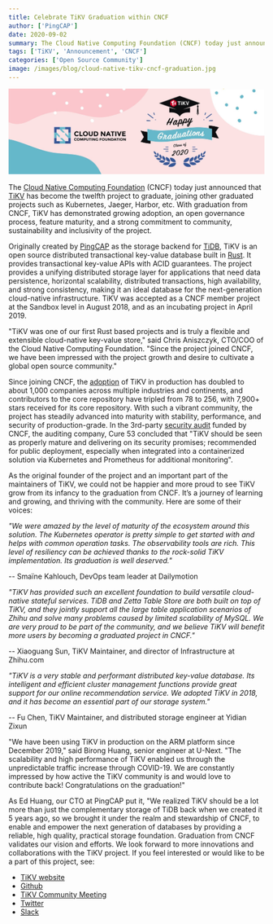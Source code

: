 ```yaml
---
title: Celebrate TiKV Graduation within CNCF
author: ['PingCAP']
date: 2020-09-02
summary: The Cloud Native Computing Foundation (CNCF) today just announced that TiKV has become the twelfth project to graduate, joining other graduated projects such as Kubernetes, Jaeger, Harbor, etc. 
tags: ['TiKV', 'Announcement', 'CNCF']
categories: ['Open Source Community']
image: /images/blog/cloud-native-tikv-cncf-graduation.jpg
---
```


![TiKV, a cloud-native database, graduates from CNCF](media/cloud-native-tikv-cncf-graduation.jpg)       

The [Cloud Native Computing Foundation](https://www.cncf.io/announcements/2020/09/02/cloud-native-computing-foundation-announces-tikv-graduation/) (CNCF) today just announced that [TiKV](https://docs.pingcap.com/tidb/stable/tidb-architecture#tikv-server) has become the twelfth project to graduate, joining other graduated projects such as Kubernetes, Jaeger, Harbor, etc. With graduation from CNCF, TiKV has demonstrated growing adoption, an open governance process, feature maturity, and a strong commitment to community, sustainability and inclusivity of the project. 

Originally created by [PingCAP](https://pingcap.com/) as the storage backend for [TiDB](https://docs.pingcap.com/tidb/stable/overview),  TiKV is an open source distributed transactional key-value database built in [Rust](https://www.rust-lang.org). It provides transactional key-value APIs with ACID guarantees. The project provides a unifying distributed storage layer for applications that need data persistence, horizontal scalability, distributed transactions, high availability, and strong consistency, making it an ideal database for the next-generation cloud-native infrastructure. TiKV was accepted as a CNCF member project at the Sandbox level in August 2018, and as an incubating project in April 2019. 

"TiKV was one of our first Rust based projects and is truly a flexible and extensible cloud-native key-value store," said Chris Aniszczyk, CTO/COO of the Cloud Native Computing Foundation. "Since the project joined CNCF, we have been impressed with the project growth and desire to cultivate a global open source community."

Since joining CNCF, the [adoption](https://github.com/tikv/tikv/blob/master/docs/adopters.md) of TiKV in production has doubled to about 1,000 companies across multiple industries and continents, and contributors to the core repository have tripled from 78 to 256, with 7,900+ stars received for its core repository. With such a vibrant community, the project has steadily advanced into maturity with stability, performance, and security of production-grade. In the 3rd-party [security audit](https://tikv.org/blog/tikv-pass-security-audit/) funded by CNCF,  the auditing company, Cure 53 concluded that "TiKV should be seen as properly mature and delivering on its security promises; recommended for public deployment, especially when integrated into a containerized solution via Kubernetes and Prometheus for additional monitoring".

As the original founder of the project and an important part of the maintainers of TiKV, we could not be happier and more proud to see TiKV grow from its infancy to the graduation from CNCF. It’s a journey of learning and growing, and thriving with the community. Here are some of their voices:

_"We were amazed by the level of maturity of the ecosystem around this solution. The Kubernetes operator is pretty simple to get started with and helps with common operation tasks. The observability tools are rich. This level of resiliency can be achieved thanks to the rock-solid TiKV implementation. Its graduation is well deserved."_

-- Smaïne Kahlouch, DevOps team leader at Dailymotion

_"TiKV has provided such an excellent foundation to build versatile cloud-native stateful services. TiDB and Zetta Table Store are both built on top of TiKV, and they jointly support all the large table application scenarios of Zhihu and solve many problems caused by limited scalability of MySQL. We are very proud to be part of the community, and we believe TiKV will benefit more users by becoming a graduated project in CNCF."_

-- Xiaoguang Sun, TiKV Maintainer, and director of Infrastructure at Zhihu.com

_"TiKV is a very stable and performant distributed key-value database. Its intelligent and efficient cluster management functions provide great support for our online recommendation service. We adopted TiKV in 2018, and it has become an essential part of our storage system."_

-- Fu Chen, TiKV Maintainer, and distributed storage engineer at Yidian Zixun

"We have been using TiKV in production on the ARM platform since December 2019," said Birong Huang, senior engineer at U-Next. "The scalability and high performance of TiKV enabled us through the unpredictable traffic increase through COVID-19. We are constantly impressed by how active the TiKV community is and would love to contribute back! Congratulations on the graduation!"

As Ed Huang, our CTO at PingCAP put it, "We realized TiKV should be a lot more than just the complementary storage of TiDB back when we created it 5 years ago, so we brought it under the realm and stewardship of CNCF, to enable and empower the next generation of databases by providing a reliable, high quality, practical storage foundation. Graduation from CNCF validates our vision and efforts. We look forward to more innovations and collaborations with the TiKV project. If you feel interested or would like to be a part of this project, see:

* [TiKV website](https://tikv.org/)
* [Github](https://github.com/tikv/tikv)
* [TiKV Community Meeting](https://docs.google.com/document/d/1CWUAkBrcm9KPclAu8fWHZzByZ0yhsQdRggnEdqtRMQ8/edit)
* [Twitter](https://twitter.com/tikvproject)
* [Slack](https://bit.ly/2ZcrVTI)
